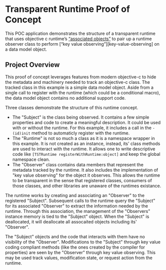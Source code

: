 # Transparent Runtime Proof of Concept

This POC application demonstrates the structure of a transparent runtime that uses objective c runtime’s [“associated objects”][associated-objects] to pair up a runtime observer class to perform [“key value observing”][key-value-observing] on a data model object.

[associated-objects]: http://nshipster.com/associated-objects/
[key-v.alue-observing]: http://nshipster.com/key-value-observing/


## Project Overview

This proof of concept leverages features from modern objective-c to hide the metadata and machinery needed to track an objective-c class. The tracked class in this example is a simple data model object. Aside from a single call to register with the runtime (which could be a conditional macro), the data model object contains no additional support code.


Three classes demonstrate the structure of this runtime concept.
- The "Subject" is the class being observed.  It contains a few simple properties and code to create a meaningful description.  It could be used with or without the runtime.  For this example, it includes a call in the `-(id)init` method to automaticly register with the runtime.
- The "Runtime" is not so much a class as it is a namespace wrapper in this example.  It is not created as an instance, instead, its' class methods are used to interact with the runtime.  It allows one to write descriptive code like `[TSTRuntime registerWithRuntime:object]` and keep the global namespace clean.  
- The "Observer" class contains data members that represent the metadata tracked by the runtime. It also includes the implementation of "key value observing" for the object it observes.  This allows the runtime to be transparent in the sense that registered classes, consumers of those classes, and other libraries are unaware of the runtimes existance.


The runtime works by creating and associating an "Observer" to the registered "Subject".  Subsequent calls to the runtime query the "Subject" for its associated "Observer" to extract the information needed by the runtime. Through this association, the management of the "Observers" instance memory is tied to the "Subject" object. When the "Subject" is deallocated, it will deallocate all assocaited objects including its' "Observer". 

The "Subject" objects and the code that interacts with them have no visibility of the "Observer".  Modifications to the "Subject" through key value coding compliant methods (like the ones created by the compiler for properties) are seen by the "Observer" through key value observing.  This may be used track values, modification state, or request action from the runtime.



 





